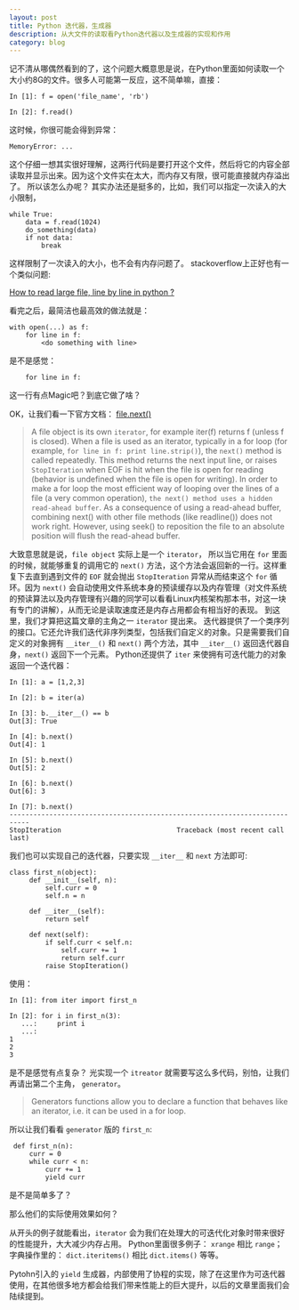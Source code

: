 ```yaml
---
layout: post
title: Python 迭代器，生成器
description: 从大文件的读取看Python迭代器以及生成器的实现和作用
category: blog
---
```


记不清从哪偶然看到的了，这个问题大概意思是说，在Python里面如何读取一个大小约8G的文件。很多人可能第一反应，这不简单嘛，直接：

```
In [1]: f = open('file_name', 'rb')

In [2]: f.read()

```
这时候，你很可能会得到异常：
```
MemoryError: ...
```

这个仔细一想其实很好理解，这两行代码是要打开这个文件，然后将它的内容全部读取并显示出来。因为这个文件实在太大，而内存又有限，很可能直接就内存溢出了。
所以该怎么办呢？
其实办法还是挺多的，比如，我们可以指定一次读入的大小限制，
```
while True:
    data = f.read(1024)
    do_something(data)
    if not data:
        break
```
这样限制了一次读入的大小，也不会有内存问题了。
stackoverflow上正好也有一个类似问题:
 
 [   How to read large file, line by line in python ?](http://stackoverflow.com/questions/8009882/how-to-read-large-file-line-by-line-in-python)
 
看完之后，最简洁也最高效的做法就是：
```
with open(...) as f:
    for line in f:
        <do something with line>
```
是不是感觉：
```
    for line in f:

```
这一行有点Magic吧？到底它做了啥？

OK，让我们看一下官方文档：
[file.next()](https://docs.python.org/2/library/stdtypes.html#file.next)
> A file object is its own `iterator`, for example iter(f) returns f (unless f is closed). When a file is used as an iterator, typically in a for loop (for example, `for line in f: print line.strip()`), the `next()` method is called repeatedly. This method returns the next input line, or raises `StopIteration` when EOF is hit when the file is open for reading (behavior is undefined when the file is open for writing). In order to make a for loop the most efficient way of looping over the lines of a file (a very common operation), `the next() method uses a hidden read-ahead buffer`. As a consequence of using a read-ahead buffer, combining next() with other file methods (like readline()) does not work right. However, using seek() to reposition the file to an absolute position will flush the read-ahead buffer.

大致意思就是说，`file object` 实际上是一个 `iterator`， 所以当它用在 `for` 里面的时候，就能够重复的调用它的 `next()` 方法，这个方法会返回新的一行。这样重复下去直到遇到文件的 `EOF` 就会抛出 `StopIteration` 异常从而结束这个 `for` 循环。因为 `next()` 会自动使用文件系统本身的预读缓存以及内存管理（对文件系统的预读算法以及内存管理有兴趣的同学可以看看Linux内核架构那本书，对这一块有专门的讲解），从而无论是读取速度还是内存占用都会有相当好的表现。
到这里，我们才算把这篇文章的主角之一 `iterator` 提出来。
迭代器提供了一个类序列的接口。它还允许我们迭代非序列类型，包括我们自定义的对象。只是需要我们自定义的对象拥有 `__iter__()` 和 `next()` 两个方法，其中 `__iter__()` 返回迭代器自身，`next()` 返回下一个元素。
Python还提供了 `iter` 来使拥有可迭代能力的对象返回一个迭代器：
```
In [1]: a = [1,2,3]

In [2]: b = iter(a)

In [3]: b.__iter__() == b
Out[3]: True

In [4]: b.next()
Out[4]: 1

In [5]: b.next()
Out[5]: 2

In [6]: b.next()
Out[6]: 3

In [7]: b.next()
---------------------------------------------------------------------------
StopIteration                             Traceback (most recent call last)
```
我们也可以实现自己的迭代器，只要实现 `__iter__` 和 `next` 方法即可:
```
class first_n(object):
     def __init__(self, n):
         self.curr = 0
         self.n = n

     def __iter__(self):
         return self

     def next(self):
         if self.curr < self.n:
             self.curr += 1
             return self.curr
         raise StopIteration()
```
 使用：
```
In [1]: from iter import first_n

In [2]: for i in first_n(3):
   ...:     print i
   ...:
1
2
3
```
是不是感觉有点复杂？ 
光实现一个 `itreator` 就需要写这么多代码，别怕，让我们再请出第二个主角， `generator`。
> Generators functions allow you to declare a function that behaves like an iterator, i.e. it can be used in a for loop.

所以让我们看看 `generator` 版的 `first_n`:
```
 def first_n(n):
     curr = 0
     while curr < n:
         curr += 1
         yield curr
```
是不是简单多了？

那么他们的实际使用效果如何？

从开头的例子就能看出，`iterator` 会为我们在处理大的可迭代化对象时带来很好的性能提升，大大减少内存占用。 Python里面很多例子：
`xrange` 相比  `range`；
字典操作里的：
`dict.iteritems()` 相比 `dict.items()` 等等。

Pytohn引入的 `yield` 生成器，内部使用了协程的实现，除了在这里作为可迭代器使用，在其他很多地方都会给我们带来性能上的巨大提升，以后的文章里面我们会陆续提到。


[tylderen]:    http://tylderen.github.io  "tylderen"
